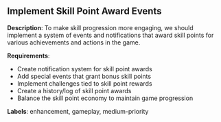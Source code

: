 ﻿## Implement Skill Point Award Events

**Description**:
To make skill progression more engaging, we should implement a system of events and notifications that award skill points for various achievements and actions in the game.

**Requirements**:
- Create notification system for skill point awards
- Add special events that grant bonus skill points
- Implement challenges tied to skill point rewards
- Create a history/log of skill point awards
- Balance the skill point economy to maintain game progression

**Labels**: enhancement, gameplay, medium-priority 

